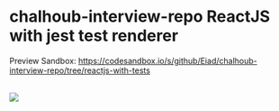 # chalhoub-interview-repo  ReactJS with jest test renderer

Preview Sandbox: https://codesandbox.io/s/github/Eiad/chalhoub-interview-repo/tree/reactjs-with-tests

<br />
<img src="https://i.imgur.com/IaeqElA.png" />
